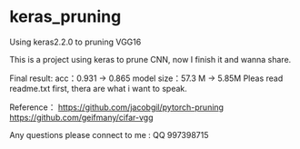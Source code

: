 # keras_pruning
Using keras2.2.0 to pruning VGG16

This is a project using keras to prune CNN, now I finish it and wanna share.

Final result: acc：0.931 -> 0.865    model size：57.3 M -> 5.85M
Pleas read readme.txt first, thera are what i want to speak.

Reference：
https://github.com/jacobgil/pytorch-pruning
https://github.com/geifmany/cifar-vgg

Any questions please connect to me : QQ 997398715

